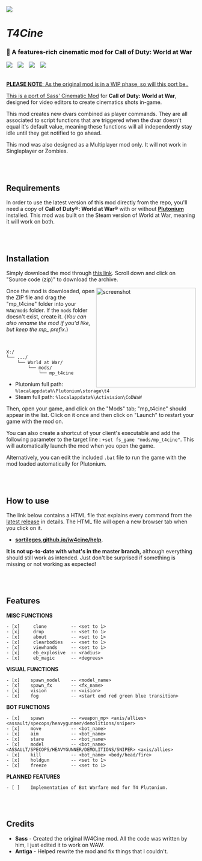 <img src="AWAITING HEADER IMAGE...">

# *T4Cine*

### 🎥 A features-rich cinematic mod for Call of Duty: World at War

<img src="https://img.shields.io/badge/WORK%20IN%20PROGRESS-f68d3d?style=flat-square">　<a href="https://github.com/datapIan/t4cine/releases"><img src="https://img.shields.io/github/v/release/datapIan/t4cine?label=Latest%20release&style=flat-square&color=f68d3d"></a>　<a href="https://discord.gg/wgRJDJJ"><img src="https://img.shields.io/discord/617736623412740146?label=Join%20the%20IW4Cine%20Discord!&style=flat-square&color=f68d3d"></a>　<img src="https://img.shields.io/github/downloads/dtpln/t4cine/total?color=f68d3d&label=Downloads&style=flat-square">　<a href="https://github.com/dtpln/t4cine/releases">
<br/><br/>

**PLEASE NOTE**: As the original mod is in a WIP phase, so will this port be..

This is a port of [Sass' Cinematic Mod](https://github.com/sortileges/iw4cine) for **Call of Duty: World at War**, designed for video editors to create cinematics shots in-game.

This mod creates new dvars combined as player commands. They are all associated to script functions that are triggered when the dvar doesn't equal it's default value, meaning these functions will all independently stay idle until they get notified to go ahead.

This mod was also designed as a Multiplayer mod only. It will not work in Singleplayer or Zombies.


<br/><br/>
## Requirements

In order to use the latest version of this mod directly from the repo, you'll need a copy of **Call of Duty®: World at War®** with or without **[Plutonium](https://plutonium.pw)** installed. This mod was built on the Steam version of World at War, meaning it will work on both.

<br/><br/>
## Installation

Simply download the mod through [this link](https://github.com/datapIan/t4cine/releases/latest). Scroll down and click on "Source code (zip)" to download the archive.

<img src="https://i.imgur.com/DvQBhh0.png" alt="screenshot" height="265px" align="right"/>

Once the mod is downloaded, open the ZIP file and drag the "mp_t4cine" folder into your `WAW/mods` folder. If the `mods` folder doesn't exist, create it. (*You can also rename the mod if you'd like, but keep the mp_ prefix.*)

<br/>

```text
X:/
└── .../
    └── World at War/
        └── mods/
            └── mp_t4cine
```
- Plutonium full path: `%localappdata%\Plutonium\storage\t4`
- Steam full path: `%localappdata%\Activision\CoDWaW`

Then, open your game, and click on the "Mods" tab; "mp_t4cine" should appear in the list. Click on it once and then click on "Launch" to restart your game with the mod on.

You can also create a shortcut of your client's executable and add the following parameter to the target line : `+set fs_game "mods/mp_t4cine"`. This will automatically launch the mod when you open the game.

Alternatively, you can edit the included `.bat` file to run the game with the mod loaded automatically for Plutonium.

<br/><br/>
## How to use

The link below contains a HTML file that explains every command from the [latest release](https://github.com/sortileges/iw4cine/releases/latest) in details. The HTML file will open a new browser tab when you click on it. 
- **[sortileges.github.io/iw4cine/help](https://sortileges.github.io/iw4cine/help)**.

**It is not up-to-date with what's in the master branch,** although everything should still work as intended. Just don't be surprised if something is missing or not working as expected!

<br/><br/>
## Features
**MISC FUNCTIONS**
    
    - [x]     clone         -- <set to 1>
    - [x]     drop          -- <set to 1>
    - [x]     about         -- <set to 1>
    - [x]     clearbodies   -- <set to 1>
    - [x]     viewhands     -- <set to 1>
    - [x]     eb_explosive  -- <radius>
    - [x]     eb_magic      -- <degrees>

**VISUAL FUNCTIONS**

    - [x]    spawn_model    -- <model_name>
    - [x]    spawn_fx       -- <fx_name>
    - [x]    vision         -- <vision>
    - [x]    fog            -- <start end red green blue transition>

**BOT FUNCTIONS**

    - [x]    spawn          -- <weapon_mp> <axis/allies> <assault/specops/heavygunner/demolitions/sniper>
    - [x]    move           -- <bot_name>
    - [x]    aim            -- <bot_name>
    - [x]    stare          -- <bot_name>
    - [x]    model          -- <bot_name> <ASSAULT/SPECOPS/HEAVYGUNNER/DEMOLITIONS/SNIPER> <axis/allies>
    - [x]    kill           -- <bot_name> <body/head/fire>
    - [x]    holdgun        -- <set to 1>
    - [x]    freeze         -- <set to 1>

**PLANNED FEATURES**

    - [ ]    Implementation of Bot Warfare mod for T4 Plutonium.
<br/><br/>
## Credits
- **Sass** - Created the original IW4Cine mod. All the code was written by him, I just edited it to work on WAW.
- **Antiga** - Helped rewrite the mod and fix things that I couldn't.

